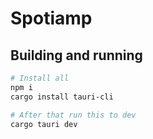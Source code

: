 # Spotiamp

## Building and running
```bash
# Install all
npm i
cargo install tauri-cli

# After that run this to dev
cargo tauri dev
